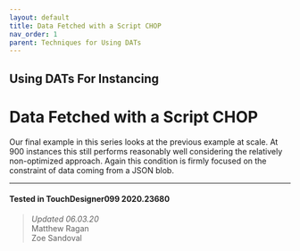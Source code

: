 ```yaml
---
layout: default
title: Data Fetched with a Script CHOP
nav_order: 1
parent: Techniques for Using DATs
---
```


## Using DATs For Instancing
# Data Fetched with a Script CHOP

Our final example in this series looks at the previous example at scale. At 900 instances this still performs reasonably well considering the relatively non-optimized approach. Again this condition is firmly focused on the constraint of data coming from a JSON blob.

---

#### Tested in TouchDesigner099 2020.23680 
>*Updated 06.03.20*  
Matthew Ragan  
Zoe Sandoval  